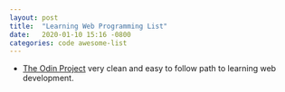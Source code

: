 ```yaml
---
layout: post
title:  "Learning Web Programming List"
date:   2020-01-10 15:16 -0800
categories: code awesome-list
---
```


* [The Odin Project][odin_project] very clean and easy to follow path to learning web development.

[odin_project]: https://www.theodinproject.com/
